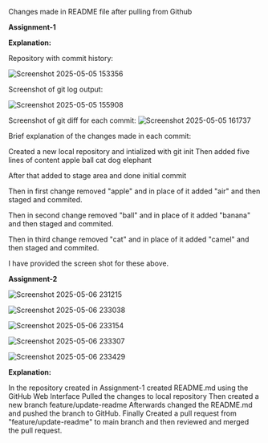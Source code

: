 Changes made in README file after pulling from Github

**Assignment-1**

**Explanation:**

Repository with commit history:

![Screenshot 2025-05-05 153356](https://github.com/user-attachments/assets/17bb455b-4490-4684-9654-7ec2912df41d)


Screenshot of git log output:

![Screenshot 2025-05-05 155908](https://github.com/user-attachments/assets/34f22943-85d3-4fa3-8c09-35309350d03e)

Screenshot of git diff for each commit:
![Screenshot 2025-05-05 161737](https://github.com/user-attachments/assets/dfe464a1-9761-4762-866c-382a69920333)


Brief explanation of the changes made in each commit:

Created a new local repository and intialized with git init
Then added five lines of content
apple
ball
cat
dog
elephant

After that added to stage area and done initial commit

Then in first change removed "apple" and in place of it added "air" and then staged and commited.

Then in second change removed "ball" and in place of it added "banana" and then staged and commited.

Then in third change removed "cat" and in place of it added "camel" and then staged and commited.

I have provided the screen shot for these above.


**Assignment-2**

![Screenshot 2025-05-06 231215](https://github.com/user-attachments/assets/d62377af-ab4d-4382-9bc5-f08383205d9f)

![Screenshot 2025-05-06 233038](https://github.com/user-attachments/assets/f4e5a46a-c01c-4562-a28e-7b50caf74097)

![Screenshot 2025-05-06 233154](https://github.com/user-attachments/assets/2e16c570-58b4-4ff4-91c9-9b55d5065138)

![Screenshot 2025-05-06 233307](https://github.com/user-attachments/assets/47a96b31-11d8-45b2-aad7-49d17d398dbd)

![Screenshot 2025-05-06 233429](https://github.com/user-attachments/assets/43ca7591-4cfe-422c-8a4d-5d7bfc600886)

**Explanation:**

In the repository created in Assignment-1 created README.md using the GitHub Web Interface
Pulled the changes to local repository
Then created a new branch feature/update-readme
Afterwards changed the README.md and pushed the branch to GitHub.
Finally Created a pull request from "feature/update-readme" to main branch and then reviewed and merged the pull request.
